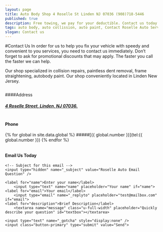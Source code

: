 ```yaml
---
layout: page
title: Auto Body Shop 4 Roselle St Linden NJ 07036 (908)718-5446
published: true
description: Free towing, we pay for your deductible. Contact us today - Call, or email. (Web discounts may apply, call now) - Collision repairs, dent removal, body paint. Auto Body Shop 4 Roselle St Linden NJ 07036 (908)718-5446
tags: auto body, auto collission, auto paint, Contact Roselle Auto Service, dent, dent removal, dent repair, Email us, frame, frame straightening, linden, new jersey, nj, painting, paintless dent removal, Phone, removal, Repair, shop
slogan: Contact us
---
```

<section>
<div class="row">
<div class="u-full-width">
#Contact Us
In order for us to help you fix your vehicle with speedy and convenient to you services, you need to contact us immediately. Don’t forget to ask for promotional discounts that may apply. The faster you call the faster we can help.

Our shop specialized in collision repairs, paintless dent removal, frame straightening, autobody paint. Our shop conveniently located in Linden New Jersey.
</div>
</div>
<div class="row center">
<div class="one-half column">

####Address
##### [4 Roselle Street, Linden, NJ 07036.](https://www.google.com/maps/place/Roselle+Auto+Services+Inc+-+Linden,+NJ/@40.635433,-74.246247,17z/data=!4m7!1m4!3m3!1s0x89c3b2e1928866e5:0xe440b805db07d78e!2sRoselle+Auto+Services+Inc+-+Linden,+NJ!3b1!3m1!1s0x89c3b2e1928866e5:0xe440b805db07d78e)
</div>
<div class="one-half column">

#### Phone
{% for global in site.data.global %} 
#####[{{ global.number }}](tel:{{ global.number }})
{% endfor %}

</div>


#### Email Us Today
<form method="POST" action="//formspree.io/xdesigns@gmail.com">

	<!-- Subject for this email -->
	<input type="hidden" name="_subject" value="Roselle Auto Email Question" />

	<label for="name">Enter your name</label>
    	<input type="text" name="name" placeholder="Your name" if="name">
    <label for="email">Your email</label>
    	<input type="email" name="_replyto" placeholder="test@mailbox.com" if="email">
    <label for="description">Brief Description</label>
    	<textarea name="message" class="u-full-width" placeholder="Quickly describe your question" id="textbox"></textarea>

    <input type="text" name="_gotcha" style="display:none" />
    <input class="button-primary" type="submit" value="Send">

</form>
</div>

</section>